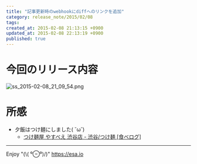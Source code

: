 ```yaml
---
title: "記事更新時のwebhookにdiffへのリンクを追加"
category: release_note/2015/02/08
tags: 
created_at: 2015-02-08 21:13:15 +0900
updated_at: 2015-02-08 22:13:19 +0900
published: true
---
```


# 今回のリリース内容

![ss_2015-02-08_21_09_54.png](https://img.esa.io/uploads/production/pictures/105/4484/image/a47f465dc560b403317f285e52522c14.png)

# 所感

- 夕飯はつけ麺にしました( ˘ω˘)
    - [つけ麺屋 やすべえ 渋谷店 - 渋谷/つけ麺 [食べログ]](http://tabelog.com/tokyo/A1303/A130301/13001149/)

---
Enjoy "(\\( ⁰⊖⁰)/)"
https://esa.io
